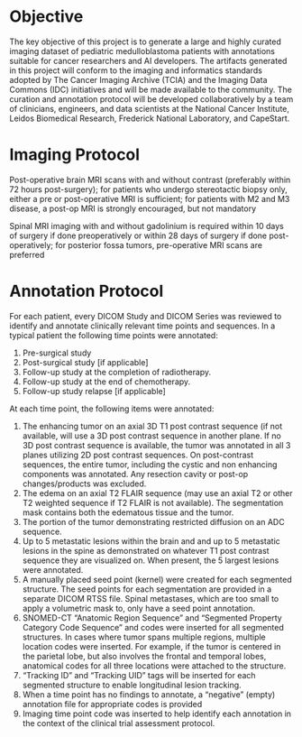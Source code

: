 # Objective

The key objective of this project is to generate a large and highly curated imaging dataset of pediatric medulloblastoma patients with annotations suitable for cancer researchers and AI developers. The artifacts generated in this project will conform to the imaging and informatics standards adopted by The Cancer Imaging Archive (TCIA) and the Imaging Data Commons (IDC) initiatives and will be made available to the community. The curation and annotation protocol will be developed collaboratively by a team of clinicians, engineers, and data scientists at the National Cancer Institute, Leidos Biomedical Research, Frederick National Laboratory, and CapeStart.

# Imaging Protocol

Post-operative brain MRI scans with and without contrast (preferably within 72 hours post-surgery); for patients who undergo stereotactic biopsy only, either a pre or post-operative MRI is sufficient; for patients with M2 and M3 disease, a post-op MRI is strongly encouraged, but not mandatory

Spinal MRI imaging with and without gadolinium is required within 10 days of surgery if done preoperatively or within 28 days of surgery if done post-operatively; for posterior fossa tumors, pre-operative MRI scans are preferred

# Annotation Protocol

For each patient, every DICOM Study and DICOM Series was reviewed to identify and annotate clinically relevant time points and sequences. In a typical patient the following time points were annotated:

1. Pre-surgical study
2. Post-surgical study [if applicable]
3. Follow-up study at the completion of radiotherapy.
4. Follow-up study at the end of chemotherapy.
5. Follow-up study relapse [if applicable]

At each time point, the following items were annotated:

1. The enhancing tumor on an axial 3D T1 post contrast sequence (if not available, will use a 3D post contrast sequence in another plane. If no 3D post contrast sequence is available, the tumor was annotated in all 3 planes utilizing 2D post contrast sequences. On post-contrast sequences, the entire tumor, including the cystic and non enhancing components was annotated. Any resection cavity or post-op changes/products was excluded. 
2. The edema on an axial T2 FLAIR sequence (may use an axial T2 or other T2 weighted sequence if T2 FLAIR is not available). The segmentation mask contains both the edematous tissue and the tumor.
3. The portion of the tumor demonstrating restricted diffusion on an ADC sequence. 
4. Up to 5 metastatic lesions within the brain and and up to 5 metastatic lesions in the spine as demonstrated on whatever T1 post contrast sequence they are visualized on. When present, the 5 largest lesions were annotated.
5. A manually placed seed point (kernel) were created for each segmented structure. The seed points for each segmentation are provided in a separate DICOM RTSS file. Spinal metastases, which are too small to apply a volumetric mask to, only have a seed point annotation. 
6. SNOMED-CT “Anatomic Region Sequence” and “Segmented Property Category Code Sequence” and codes were inserted for all segmented structures. In cases where tumor spans multiple regions, multiple location codes were inserted. For example, if the tumor is centered in the parietal lobe, but also involves the frontal and temporal lobes, anatomical codes for all three locations were attached to the structure.
7. “Tracking ID” and “Tracking UID” tags will be inserted for each segmented structure to enable longitudinal lesion tracking.
8. When a time point has no findings to annotate, a “negative” (empty) annotation file for appropriate codes is provided
9. Imaging time point code was inserted to help identify each annotation in the context of the clinical trial assessment protocol. 
